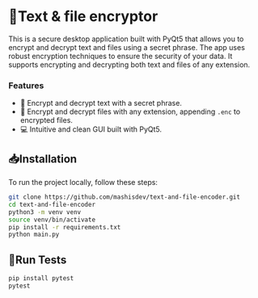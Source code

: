 ﻿# 🔐Text & file encryptor
This is a secure desktop application built with PyQt5 that allows you to encrypt and decrypt text and files using a secret phrase. The app uses robust encryption techniques to ensure the security of your data. It supports encrypting and decrypting both text and files of any extension.

### Features
- 📝 Encrypt and decrypt text with a secret phrase.
- 📁 Encrypt and decrypt files with any extension, appending `.enc` to encrypted files.
- 💻 Intuitive and clean GUI built with PyQt5.

## 📥Installation
To run the project locally, follow these steps:
  
  ```bash
  git clone https://github.com/mashisdev/text-and-file-encoder.git
  cd text-and-file-encoder
  python3 -m venv venv
  source venv/bin/activate
  pip install -r requirements.txt
  python main.py
  ```

## 🧪Run Tests

  ``` bash
  pip install pytest
  pytest

